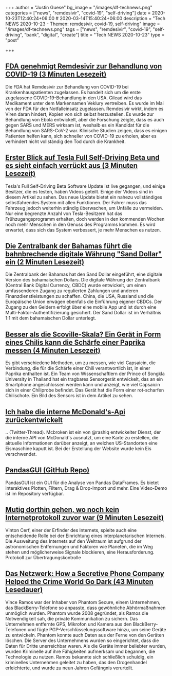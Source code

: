 +++
author = "Justin Guese"
bg_image = "/images/df-technews.png"
categories = ["news", "remdesivir", "covid-19", "self-driving"]
date = 2020-10-23T12:40:24+06:00 # 2020-03-14T15:40:24+06:00
description = "Tech NEWS 2020-10-23 - Themen: remdesivir, covid-19, self-driving"
image = "/images/df-technews.png"
tags = ["news", "remdesivir", "covid-19", "self-driving", "bank", "digital", "create"]
title = "Tech NEWS 2020-10-23"
type = "post"

+++

## [FDA genehmigt Remdesivir zur Behandlung von COVID-19 (3 Minuten Lesezeit)](https://www.theverge.com/2020/10/22/21529244/fda-remdesivir-approval-covid-19-treatment-gilead/1/0100017554ee9ef5-b32a9a9c-cec8-428a-a0aa-89daa04aea36-000000/kybrKRVNG3vqHt16pnH39wRuIpuP5GsK2rOYqivwyeY=164)

 Die FDA hat Remdesivir zur Behandlung von COVID-19 bei Krankenhauspatienten zugelassen. Es handelt sich um die erste zugelassene COVID-19-Behandlung in den USA. Gilead wird das Medikament unter dem Markennamen Veklury vertreiben. Es wurde im Mai von der FDA für den Notfalleinsatz zugelassen. Remdesivir wirkt, indem es Viren daran hindert, Kopien von sich selbst herzustellen. Es wurde zur Behandlung von Ebola entwickelt, aber die Forschung zeigte, dass es auch gegen SARS und MERS wirksam ist, weshalb es ein Kandidat für die Behandlung von SARS-CoV-2 war. Klinische Studien zeigen, dass es einigen Patienten helfen kann, sich schneller von COVID-19 zu erholen, aber es verhindert nicht vollständig den Tod durch die Krankheit.

## [Erster Blick auf Tesla Full Self-Driving Beta und es sieht einfach verrückt aus (3 Minuten Lesezeit)](https://electrek.co/2020/10/22/tesla-full-self-driving-beta-first-look-insane//1/0100017554ee9ef5-b32a9a9c-cec8-428a-a0aa-89daa04aea36-000000/VqyBBu2WWeAK_iFg6WUbynqUuKdZfOtKk69w4874zRc=164)

 Tesla's Full Self-Driving Beta Software Update ist live gegangen, und einige Besitzer, die es testen, haben Videos geteilt. Einige der Videos sind in diesem Artikel zu sehen. Das neue Update bietet ein nahezu vollständiges selbstfahrendes System mit allen Funktionen. Der Fahrer muss das Fahrzeug jedoch weiterhin ständig überwachen, um Unfälle zu vermeiden. Nur eine begrenzte Anzahl von Tesla-Besitzern hat das Frühzugangsprogramm erhalten, doch werden in den kommenden Wochen noch mehr Menschen in den Genuss des Programms kommen. Es wird erwartet, dass sich das System verbessert, je mehr Menschen es nutzen.

## [Die Zentralbank der Bahamas führt die bahnbrechende digitale Währung "Sand Dollar" ein (2 Minuten Lesezeit)](https://www.coindesk.com/central-bank-of-bahamas-launches-landmark-sand-dollar-digital-currency/1/0100017554ee9ef5-b32a9a9c-cec8-428a-a0aa-89daa04aea36-000000/A8Ab7xxHI-dZNMoWwhD4XBiZLvy6rIDf6uz-tUSOsjo=164)

 Die Zentralbank der Bahamas hat den Sand Dollar eingeführt, eine digitale Version des bahamaischen Dollars. Die digitale Währung der Zentralbank (Central Bank Digital Currency, CBDC) wurde entwickelt, um einen umfassenderen Zugang zu regulierten Zahlungen und anderen Finanzdienstleistungen zu schaffen. China, die USA, Russland und die Europäische Union erwägen ebenfalls die Einführung eigener CBDCs. Der Zugang zu den Geldern erfolgt über eine mobile App und ist durch eine Multi-Faktor-Authentifizierung gesichert. Der Sand Dollar ist im Verhältnis 1:1 mit dem bahamaischen Dollar unterlegt.

## [Besser als die Scoville-Skala? Ein Gerät in Form eines Chilis kann die Schärfe einer Paprika messen (4 Minuten Lesezeit)](https://arstechnica.com/science/2020/10/just-how-hot-is-that-pepper-new-chili-shaped-portable-device-could-tell-you/?comments=1/1/0100017554ee9ef5-b32a9a9c-cec8-428a-a0aa-89daa04aea36-000000/7nBx3MxJ1FHXSNgvvBu3Sj-k_S3T8i3EihRzpyrdp18=164)

 Es gibt verschiedene Methoden, um zu messen, wie viel Capsaicin, die Verbindung, die für die Schärfe einer Chili verantwortlich ist, in einer Paprika enthalten ist. Ein Team von Wissenschaftlern der Prince of Songkla University in Thailand hat ein tragbares Sensorgerät entwickelt, das an ein Smartphone angeschlossen werden kann und anzeigt, wie viel Capsaicin sich in einer Chiliprobe befindet. Das Gerät hat die Form einer rot-scharfen Chilischote. Ein Bild des Sensors ist in dem Artikel zu sehen.

## [Ich habe die interne McDonald's-Api zurückentwickelt](https://twitter.com/rashiq/status/1319346264992026624/1/0100017554ee9ef5-b32a9a9c-cec8-428a-a0aa-89daa04aea36-000000/tNnD6NlPE1bNjmXoYouJ8k8bpVGLZLCEFLsvHEscYzg=164)

.. (Twitter-Thread). Mcbroken ist ein von @rashiq entwickelter Dienst, der die interne API von McDonald's ausnutzt, um eine Karte zu erstellen, die aktuelle Informationen darüber anzeigt, an welchen US-Standorten eine Eismaschine kaputt ist. Bei der Erstellung der Website wurde kein Eis verschwendet.

## [PandasGUI (GitHub Repo)](https://github.com/adamerose/pandasgui/1/0100017554ee9ef5-b32a9a9c-cec8-428a-a0aa-89daa04aea36-000000/7evv8zet4abMRf-4pC3T69KdD_gOl3zK01LxPciVYQg=164)

 PandasGUI ist ein GUI für die Analyse von Pandas DataFrames. Es bietet interaktives Plotten, Filtern, Drag & Drop-Import und mehr. Eine Video-Demo ist im Repository verfügbar.

## [Mutig dorthin gehen, wo noch kein Internetprotokoll zuvor war (9 Minuten Lesezeit)](https://www.quantamagazine.org/vint-cerfs-plan-for-building-an-internet-in-space-20201021//1/0100017554ee9ef5-b32a9a9c-cec8-428a-a0aa-89daa04aea36-000000/rlBANpsjWejRjNc5W8qmGFYoODVORzQEbK4SDxZHgWQ=164)

 Vinton Cerf, einer der Erfinder des Internets, spielte auch eine entscheidende Rolle bei der Einrichtung eines interplanetarischen Internets. Die Ausweitung des Internets auf den Weltraum ist aufgrund der astronomischen Entfernungen und Faktoren wie Planeten, die im Weg stehen und möglicherweise Signale blockieren, eine Herausforderung. Protokoll zur Übertragungskontrolle

## [Das Netzwerk: How a Secretive Phone Company Helped the Crime World Go Dark (43 Minuten Lesedauer)](https://www.vice.com/en/article/v7m4pj/the-network-vincent-ramos-phantom-secure/1/0100017554ee9ef5-b32a9a9c-cec8-428a-a0aa-89daa04aea36-000000/UkmGuKKJK4BzCQeJ6X0H3VGKnk_6QoU5TiK7x79MBVY=164)

 Vince Ramos war der Inhaber von Phantom Secure, einem Unternehmen, das BlackBerry-Telefone so anpasste, dass gewöhnliche Abhörmaßnahmen unmöglich wurden. Phantom wurde 2008 gegründet, als Ramos die Notwendigkeit sah, die private Kommunikation zu sichern. Das Unternehmen entfernte GPS, Mikrofon und Kamera aus den BlackBerry-Telefonen und fügte PGP-Verschlüsselungssoftware hinzu, um seine Geräte zu entwickeln. Phantom konnte auch Daten aus der Ferne von den Geräten löschen. Die Server des Unternehmens wurden so eingerichtet, dass die Daten für Dritte unerreichbar waren. Als die Geräte immer beliebter wurden, wurden Kriminelle auf ihre Fähigkeiten aufmerksam und begannen, die Technologie zu nutzen. Ramos bekannte sich schließlich schuldig, ein kriminelles Unternehmen geleitet zu haben, das den Drogenhandel erleichterte, und wurde zu neun Jahren Gefängnis verurteilt.

